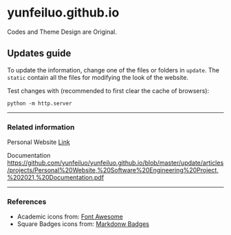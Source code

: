 # yunfeiluo.github.io  

Codes and Theme Design are Original. 

## Updates guide
To update the information, change one of the files or folders in `update`. The `static` contain all the files for modifying the look of the website.

Test changes with (recommended to first clear the cache of browsers):
```
python -m http.server
```

---

### Related information
Personal Website
[Link](https://yunfeiluo.github.io)  

Documentation  
https://github.com/yunfeiluo/yunfeiluo.github.io/blob/master/update/articles/projects/Personal%20Website,%20Software%20Engineering%20Project,%202021,%20Documentation.pdf

---
### References
- Academic icons from: [Font Awesome](https://github.com/FortAwesome/Font-Awesome)
- Square Badges icons from: [Markdonw Badges](https://github.com/Ileriayo/markdown-badges)
